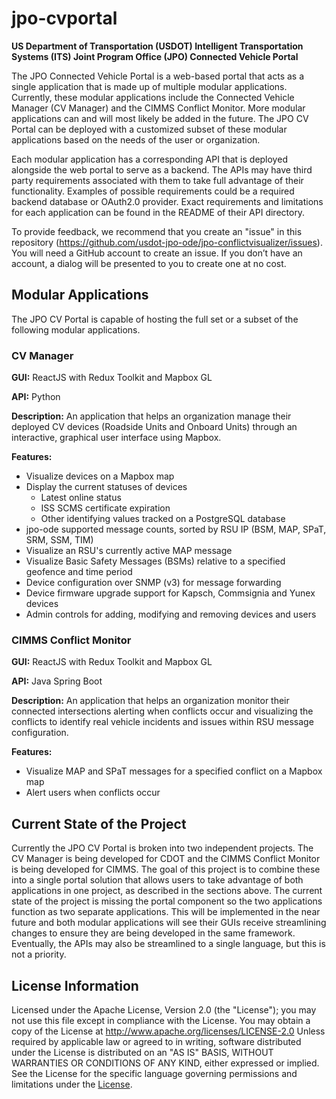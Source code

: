 # jpo-cvportal

**US Department of Transportation (USDOT) Intelligent Transportation Systems (ITS) Joint Program Office (JPO) Connected Vehicle Portal**

The JPO Connected Vehicle Portal is a web-based portal that acts as a single application that is made up of multiple modular applications. Currently, these modular applications include the Connected Vehicle Manager (CV Manager) and the CIMMS Conflict Monitor. More modular applications can and will most likely be added in the future. The JPO CV Portal can be deployed with a customized subset of these modular applications based on the needs of the user or organization. 

Each modular application has a corresponding API that is deployed alongside the web portal to serve as a backend. The APIs may have third party requirements associated with them to take full advantage of their functionality. Examples of possible requirements could be a required backend database or OAuth2.0 provider. Exact requirements and limitations for each application can be found in the README of their API directory.

To provide feedback, we recommend that you create an "issue" in this repository (<https://github.com/usdot-jpo-ode/jpo-conflictvisualizer/issues>). You will need a GitHub account to create an issue. If you don’t have an account, a dialog will be presented to you to create one at no cost.

## Modular Applications
The JPO CV Portal is capable of hosting the full set or a subset of the following modular applications.

### CV Manager
<b>GUI:</b> ReactJS with Redux Toolkit and Mapbox GL

<b>API:</b> Python

<b>Description:</b> An application that helps an organization manage their deployed CV devices (Roadside Units and Onboard Units) through an interactive, graphical user interface using Mapbox. 

<b>Features:</b>
- Visualize devices on a Mapbox map
- Display the current statuses of devices 
  - Latest online status
  - ISS SCMS certificate expiration
  - Other identifying values tracked on a PostgreSQL database
- jpo-ode supported message counts, sorted by RSU IP (BSM, MAP, SPaT, SRM, SSM, TIM)
- Visualize an RSU's currently active MAP message
- Visualize Basic Safety Messages (BSMs) relative to a specified geofence and time period
- Device configuration over SNMP (v3) for message forwarding
- Device firmware upgrade support for Kapsch, Commsignia and Yunex devices
- Admin controls for adding, modifying and removing devices and users

### CIMMS Conflict Monitor
<b>GUI:</b> ReactJS with Redux Toolkit and Mapbox GL

<b>API:</b> Java Spring Boot

<b>Description:</b> An application that helps an organization monitor their connected intersections alerting when conflicts occur and visualizing the conflicts to identify real vehicle incidents and issues within RSU message configuration.

<b>Features:</b>
- Visualize MAP and SPaT messages for a specified conflict on a Mapbox map
- Alert users when conflicts occur

## Current State of the Project
Currently the JPO CV Portal is broken into two independent projects. The CV Manager is being developed for CDOT and the CIMMS Conflict Monitor is being developed for CIMMS. The goal of this project is to combine these into a single portal solution that allows users to take advantage of both applications in one project, as described in the sections above. The current state of the project is missing the portal component so the two applications function as two separate applications. This will be implemented in the near future and both modular applications will see their GUIs receive streamlining changes to ensure they are being developed in the same framework. Eventually, the APIs may also be streamlined to a single language, but this is not a priority.

## License Information

Licensed under the Apache License, Version 2.0 (the "License"); you may not use this
file except in compliance with the License.
You may obtain a copy of the License at <http://www.apache.org/licenses/LICENSE-2.0>
Unless required by applicable law or agreed to in writing, software distributed under
the License is distributed on an "AS IS" BASIS, WITHOUT WARRANTIES OR CONDITIONS OF ANY KIND, either expressed or implied. See the License for the specific language governing
permissions and limitations under the [License](http://www.apache.org/licenses/LICENSE-2.0).
